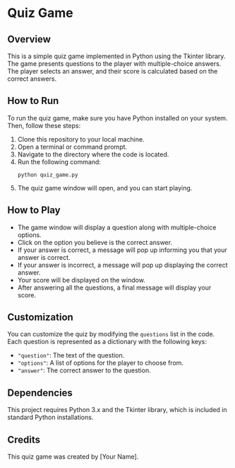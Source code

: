 # Quiz Game

## Overview
This is a simple quiz game implemented in Python using the Tkinter library. The game presents questions to the player with multiple-choice answers. The player selects an answer, and their score is calculated based on the correct answers.

## How to Run
To run the quiz game, make sure you have Python installed on your system. Then, follow these steps:
1. Clone this repository to your local machine.
2. Open a terminal or command prompt.
3. Navigate to the directory where the code is located.
4. Run the following command:
    ```
    python quiz_game.py
    ```
5. The quiz game window will open, and you can start playing.

## How to Play
- The game window will display a question along with multiple-choice options.
- Click on the option you believe is the correct answer.
- If your answer is correct, a message will pop up informing you that your answer is correct.
- If your answer is incorrect, a message will pop up displaying the correct answer.
- Your score will be displayed on the window.
- After answering all the questions, a final message will display your score.

## Customization
You can customize the quiz by modifying the `questions` list in the code. Each question is represented as a dictionary with the following keys:
- `"question"`: The text of the question.
- `"options"`: A list of options for the player to choose from.
- `"answer"`: The correct answer to the question.

## Dependencies
This project requires Python 3.x and the Tkinter library, which is included in standard Python installations.

## Credits
This quiz game was created by [Your Name].

